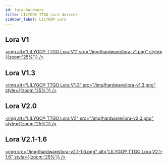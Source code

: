 ```yaml
---
id: lora-hardware
title: LILYGO® TTGO Lora devices
sidebar_label: LILYGO® Lora
---
```



## Lora V1

[<img alt="LILYGO® TTGO Lora V1" src="/img/hardware/lora-v1.png" style={{zoom:'25%'}} />](https://www.aliexpress.com/item/32840238513.html)

## Lora V1.3

[<img alt="LILYGO® TTGO Lora V1.3" src="/img/hardware/lora-v1.3.png" style={{zoom:'25%'}} />](https://www.aliexpress.com/item/4000628100802.html)

## Lora V2.0

[<img alt="LILYGO® TTGO Lora V2" src="/img/hardware/lora-v2.0.png" style={{zoom:'25%'}} />](https://www.aliexpress.com/item/32846302183.html)

## Lora V2.1-1.6

[<img src="/img/hardware/lora-v2.1-1.6.png" alt="LILYGO® TTGO Lora V2.1-1.6" style={{zoom:'25%'}} />](https://www.aliexpress.com/item/32915894264.html/)